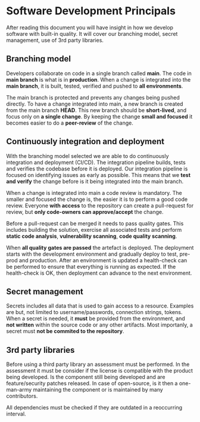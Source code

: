 # Software Development Principals

After reading this document you will have insight in how we develop software with built-in quality. It will cover our branching model, secret management, use of 3rd party libraries.

## Branching model

Developers collaborate on code in a single branch called **main**. The code in **main branch** is what is in **production**. When a change is integrated into the **main branch**, it is built, tested, verified and pushed to **all environments**.

The main branch is protected and prevents any changes being pushed directly. To have a change integrated into main, a new branch is created from the main branch **HEAD**. This new branch should be **short-lived**, and focus only on **a single change**. By keeping the change **small and focused** it becomes easier to do a **peer-review** of the change.

## Continuously integration and deployment

With the branching model selected we are able to do continuously integration and deployment (CI/CD). The integration pipeline builds, tests and verifies the codebase before it is deployed. Our integration pipeline is focused on identifying issues as early as possible. This means that we **test and verify** the change before is it being integrated into the main branch.

When a change is integrated into main a code review is mandatory. The smaller and focused the change is, the easier it is to perform a good code review. Everyone **with access** to the repository can create a pull-request for review, but **only code-owners can approve/accept** the change.

Before a pull-request can be merged it needs to pass quality gates. This includes building the solution, exercise all associated tests and perform **static code analysis**, **vulnerability scanning**, **code quality scanning**.

When **all quality gates are passed** the artefact is deployed. The deployment starts with the development environment and gradually deploy to test, pre-prod and production. After an environment is updated a health-check can be performed to ensure that everything is running as expected. If the health-check is OK, then deployment can advance to the next environment.

## Secret management

Secrets includes all data that is used to gain access to a resource. Examples are but, not limited to username/passwords, connection strings, tokens. When a secret is needed, it **must** be provided from the environment, and **not written** within the source code or any other artifacts. Most importanly, a secret must **not be commited to the repository**.

## 3rd party libraries

Before using a third party library an assessment must be performed. In the assessment it must be consider if the license is compatible with the product being developed. Is the component still being developed and are feature/security patches released. In case of open-source, is it then a one-man-army maintaining the component or is maintained by many contributors.

All dependencies must be checked if they are outdated in a reoccurring interval.
